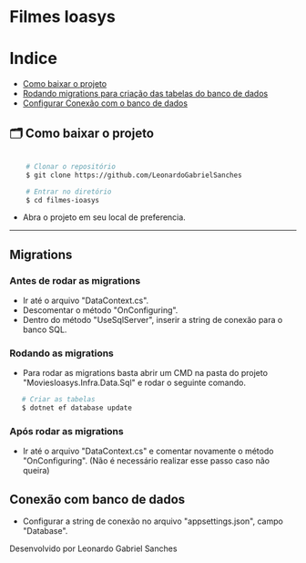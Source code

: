 # Filmes Ioasys

# Indice

- [Como baixar o projeto](#-como-baixar-o-projeto)
- [Rodando migrations para criação das tabelas do banco de dados](#migrations)
- [Configurar Conexão com o banco de dados](#conexão-com-banco-de-dados)

## 🗂 Como baixar o projeto

```bash

    # Clonar o repositório
    $ git clone https://github.com/LeonardoGabrielSanches

    # Entrar no diretório
    $ cd filmes-ioasys
```

 - Abra o projeto em seu local de preferencia.

---

## Migrations

### Antes de rodar as migrations
 - Ir até o arquivo "DataContext.cs".
 - Descomentar o método "OnConfiguring".
 - Dentro do método "UseSqlServer", inserir a string de conexão para o banco SQL.
 
 ### Rodando as migrations
 - Para rodar as migrations basta abrir um CMD na pasta do projeto "MoviesIoasys.Infra.Data.Sql" e rodar o seguinte comando.
 
 ```bash
    # Criar as tabelas
    $ dotnet ef database update
 ```
 
 ### Após rodar as migrations
 - Ir até o arquivo "DataContext.cs" e comentar novamente o método "OnConfiguring". (Não é necessário realizar esse passo caso não queira)
 
 ## Conexão com banco de dados
 - Configurar a string de conexão no arquivo "appsettings.json", campo "Database".


Desenvolvido por Leonardo Gabriel Sanches
